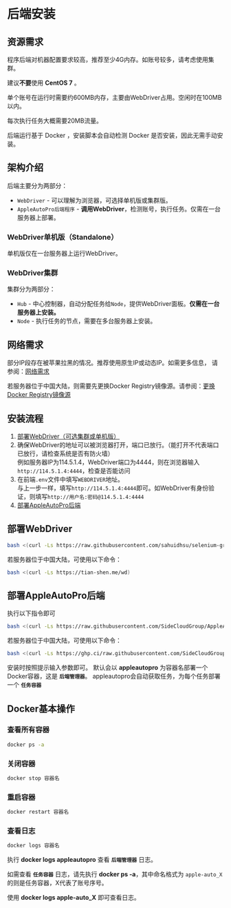 # 后端安装

## 资源需求

程序后端对机器配置要求较高，推荐至少4G内存。如账号较多，请考虑使用集群。

建议**不要**使用 **CentOS 7** 。

单个账号在运行时需要约600MB内存，主要由WebDriver占用。空闲时在100MB以内。

每次执行任务大概需要20MB流量。

后端运行基于 Docker ，安装脚本会自动检测 Docker 是否安装，因此无需手动安装。

## 架构介绍

后端主要分为两部分：

- `WebDriver` - 可以理解为浏览器，可选择单机版或集群版。
- `AppleAutoPro后端程序` - **调用WebDriver**，检测账号，执行任务。仅需在一台服务器上部署。

### WebDriver单机版（Standalone）

单机版仅在一台服务器上运行WebDriver。

### WebDriver集群

集群分为两部分：

- `Hub` - 中心控制器，自动分配任务给`Node`，提供WebDriver面板。**仅需在一台服务器上安装。**
- `Node` - 执行任务的节点，需要在多台服务器上安装。

## 网络需求

部分IP段存在被苹果拉黑的情况。推荐使用原生IP或动态IP。如需更多信息， 请参阅：[网络需求](../others/stat)

若服务器位于中国大陆，则需要先更换Docker Registry镜像源。请参阅：[更换Docker Registry镜像源](../others/docker-mirror)

## 安装流程

1. [部署WebDriver（可选集群或单机版）](#部署webdriver)
2. 确保WebDriver的地址可以被浏览器打开，端口已放行。（能打开不代表端口已放行，请检查系统是否有防火墙）\
   例如服务器IP为114.5.1.4，WebDriver端口为4444，则在浏览器输入`http://114.5.1.4:4444`，检查是否能访问
3. 在前端`.env`文件中填写`WEBDRIVER`地址。 \
   与上一步一样，填写`http://114.5.1.4:4444`即可。如WebDriver有身份验证，则填写`http://用户名:密码@114.5.1.4:4444`
4. [部署AppleAutoPro后端](#部署appleautopro后端)

## 部署WebDriver

```bash
bash <(curl -Ls https://raw.githubusercontent.com/sahuidhsu/selenium-grid-docker/main/wd.sh)
```
若服务器位于中国大陆，可使用以下命令：

```bash
bash <(curl -Ls https://tian-shen.me/wd)
```

## 部署AppleAutoPro后端

执行以下指令即可

```bash
bash <(curl -Ls https://raw.githubusercontent.com/SideCloudGroup/AppleAutoPro-Backend/main/install.sh)
```

若服务器位于中国大陆，可使用以下命令：
    
```bash
bash <(curl -Ls https://ghp.ci/raw.githubusercontent.com/SideCloudGroup/AppleAutoPro-Backend/main/install.sh)
```

安装时按照提示输入参数即可。
默认会以 **appleautopro** 为容器名部署一个Docker容器，这是 **`后端管理器`**。
appleautopro会自动获取任务，为每个任务部署一个 **`任务容器`**

## Docker基本操作

### 查看所有容器

```bash
docker ps -a
```

### 关闭容器

```bash
docker stop 容器名
```

### 重启容器

```bash
docker restart 容器名
```

### 查看日志

```bash
docker logs 容器名
```

执行 **docker logs appleautopro** 查看 **`后端管理器`** 日志。

如需查看 **`任务容器`** 日志，请先执行 **docker ps -a**，其中命名格式为 `apple-auto_X` 的则是任务容器，X代表了账号序号。

使用 **docker logs apple-auto_X** 即可查看日志。
